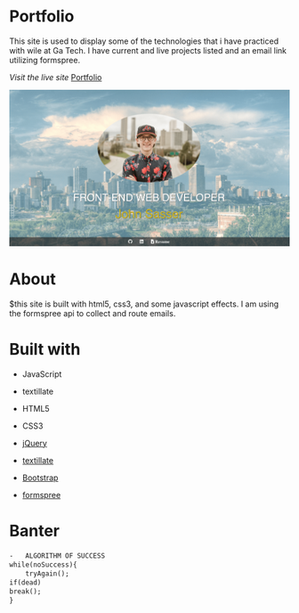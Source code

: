 # Portfolio

This site is used to display some of the technologies that i have practiced with wile at Ga Tech. I have current and live projects listed and an email link utilizing formspree.

_Visit the live site_ [Portfolio](https://johnsasser.github.io/Portfolio/)

![photo of project](assets/images/project-min.png)

# About

\$this site is built with html5, css3, and some javascript effects. I am using the formspree api to collect and route emails.

# Built with

- JavaScript
- textillate
- HTML5
- CSS3

- [jQuery](https://jquery.com/)
- [textillate](https://github.com/jschr/textillate)
- [Bootstrap](https://getbootstrap.com/docs/4.4/getting-started/introduction/)
- [formspree](https://formspree.io/)


# Banter

    -   ALGORITHM OF SUCCESS
    while(noSuccess){
        tryAgain();
    if(dead)
    break();
    }

